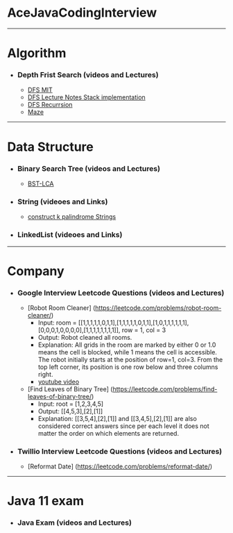 # AceJavaCodingInterview
********************************************************************************************************************************************************************
# Algorithm
- ### Depth Frist Search (videos and Lectures)
    - [DFS MIT](https://www.youtube.com/watch?v=AfSk24UTFS8)
    - [DFS Lecture Notes Stack implementation](http://www.mathcs.emory.edu/~cheung/Courses/171/Syllabus/11-Graph/dfs.html)
    - [DFS Recurrsion](https://www.geeksforgeeks.org/depth-first-search-or-dfs-for-a-graph/)
    - [Maze](https://www.baeldung.com/java-solve-maze#2-implementation)
 
********************************************************************************************************************************************************************
# Data Structure
- ### Binary Search Tree (videos and Lectures)
    - [BST-LCA](https://www.geeksforgeeks.org/lowest-common-ancestor-in-a-binary-search-tree/)
- ### String (videoes and Links)
    - [construct k palindrome Strings](https://medium.com/@ChYuan/leetcode-1400-construct-k-palindrome-strings-%E5%BF%83%E5%BE%97-medium-70248333a075)
- ### LinkedList (videoes and Links)

******************************************************************************************************************************************************************
# Company
- ### Google Interview Leetcode Questions (videos and Lectures)
    - [Robot Room Cleaner] (https://leetcode.com/problems/robot-room-cleaner/)
        - Input: room = [[1,1,1,1,1,0,1,1],[1,1,1,1,1,0,1,1],[1,0,1,1,1,1,1,1],[0,0,0,1,0,0,0,0],[1,1,1,1,1,1,1,1]], row = 1, col = 3
        - Output: Robot cleaned all rooms.
        - Explanation: All grids in the room are marked by either 0 or 1.0 means the cell is blocked, while 1 means the cell is accessible. The robot initially starts at the position of row=1, col=3. From the top left corner, its position is one row below and three columns right.
        - [youtube video](https://www.youtube.com/watch?v=-1P3VP7LH0I)
     - [Find Leaves of Binary Tree] (https://leetcode.com/problems/find-leaves-of-binary-tree/)
        - Input: root = [1,2,3,4,5]
        - Output: [[4,5,3],[2],[1]]
        - Explanation: [[3,5,4],[2],[1]] and [[3,4,5],[2],[1]] are also considered correct answers since per each level it does not matter the order on which elements are returned.
- ### Twillio Interview Leetcode Questions (videos and Lectures)
    - [Reformat Date] (https://leetcode.com/problems/reformat-date/)
   
*****************************************************************************************************************************************************************
# Java 11 exam
- ### Java Exam (videos and Lectures)


  
  
